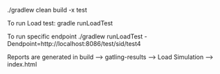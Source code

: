 

./gradlew clean build -x test

To run Load test: 
gradle runLoadTest

To run specific endpoint
./gradlew runLoadTest -Dendpoint=http://localhost:8086/test/sid/test4

Reports are generated in build --> gatling-results --> Load Simulation --> index.html




